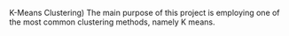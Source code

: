 K-Means Clustering)
The main purpose of this project is employing one of the most common clustering methods, namely K means. 
